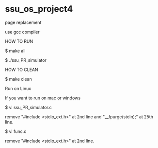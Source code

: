 # ssu_os_project4
page replacement

use gcc compiler

HOW TO RUN

$ make all

$ ./ssu_PR_simulator

HOW TO CLEAN

$ make clean


Run on Linux

If you want to run on mac or windows

$ vi ssu_PR_simulator.c

remove "#include <stdio_ext.h>" at 2nd line and "__fpurge(stdin);" at 25th line. 


$ vi func.c

remove "#include <stdio_ext.h>" at 2nd line.
